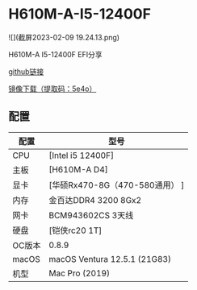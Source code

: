# H610M-A-I5-12400F
![](截屏2023-02-09 19.24.13.png)

H610M-A I5-12400F EFI分享 

[github链接](https://github.com/hulang-520/H610M-A-I5-12400F)

[镜像下载（提取码：5e4o）](https://www.aliyundrive.com/s/VzHwdQXgpiu)
## 配置

| 配置 | 型号 |
| --- | --- |
| CPU | [Intel i5 12400F] |
| 主板 | [H610M-A D4] |
| 显卡 | [华硕Rx470-8G（470-580通用） ]|
| 内存 | 金百达DDR4 3200 8Gx2 |
| 网卡 | BCM943602CS 3天线 |
| 硬盘 | [铠侠rc20 1T]|
| OC版本 | 0.8.9 |
| macOS | macOS Ventura 12.5.1 (21G83)|
| 机型 | Mac Pro (2019)|
